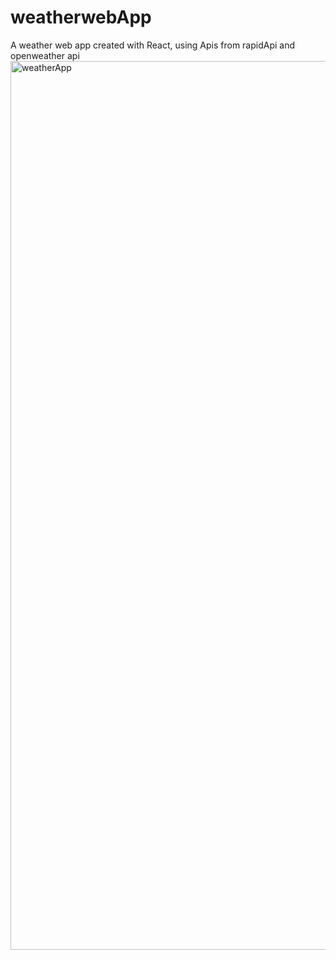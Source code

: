 # weatherwebApp
A weather web app created with React, using Apis from rapidApi and openweather api
<img width="1422" alt="weatherApp" src="https://user-images.githubusercontent.com/110521926/182585507-4f0eb0f2-a438-4ee9-8fb4-6d03c880a38c.png">
